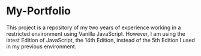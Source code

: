 # My-Portfolio
This project is a repository of my two years of experience working in a restricted environment using Vanilla JavaScript.  However, I am using the latest Edition of JavaScript, the 14th Edition, instead of the 5th Edition I used in my previous environment.    
